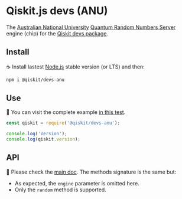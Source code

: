 # Qiskit.js devs (ANU)

The [Australian National University](http://www.anu.edu.au) [Quantum Random Numbers Server](https://qrng.anu.edu.au) engine (chip) for the [Qiskit devs package](https://github.com/Qiskit/qiskit-js/tree/master/packages/qiskit-devs).

## Install

:coffee: Install lastest [Node.js](https://nodejs.org/download) stable version (or LTS) and then:

```sh
npm i @qiskit/devs-anu
```

## Use

:pencil: You can visit the complete example [in this test](./test/functional.js).

```js
const qiskit = require('@qiskit/devs-anu');

console.log('Version');
console.log(qiskit.version);
```

## API

:eyes: Please check the [main doc](../../README.md#API). The methods signature is the same but:

* As expected, the `engine` parameter is omitted here.
* Only the `random` method is supported.
